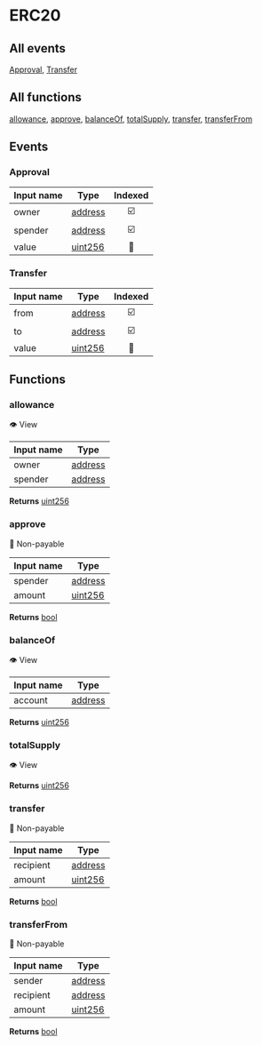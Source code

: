 # ERC20

## All events

[Approval](#approval-event), [Transfer](#transfer-event)

## All functions

[allowance](#allowance-function), [approve](#approve-function), [balanceOf](#balanceof-function), [totalSupply](#totalsupply-function), [transfer](#transfer-function), [transferFrom](#transferfrom-function)

## Events

### <a id="approval-event">Approval</a>

| Input name | Type                                                                      | Indexed |
| ---------- | ------------------------------------------------------------------------- | :-----: |
| owner      | [address](https://solidity.readthedocs.io/en/v0.6.10/types.html#address)  |   ☑️    |
| spender    | [address](https://solidity.readthedocs.io/en/v0.6.10/types.html#address)  |   ☑️    |
| value      | [uint256](https://solidity.readthedocs.io/en/v0.6.10/types.html#integers) |   🔘    |

### <a id="transfer-event">Transfer</a>

| Input name | Type                                                                      | Indexed |
| ---------- | ------------------------------------------------------------------------- | :-----: |
| from       | [address](https://solidity.readthedocs.io/en/v0.6.10/types.html#address)  |   ☑️    |
| to         | [address](https://solidity.readthedocs.io/en/v0.6.10/types.html#address)  |   ☑️    |
| value      | [uint256](https://solidity.readthedocs.io/en/v0.6.10/types.html#integers) |   🔘    |

## Functions

### <a id="allowance-function">allowance</a>

👁 View

| Input name | Type                                                                     |
| ---------- | ------------------------------------------------------------------------ |
| owner      | [address](https://solidity.readthedocs.io/en/v0.6.10/types.html#address) |
| spender    | [address](https://solidity.readthedocs.io/en/v0.6.10/types.html#address) |

**Returns** [uint256](https://solidity.readthedocs.io/en/v0.6.10/types.html#integers)

### <a id="approve-function">approve</a>

🙅 Non-payable

| Input name | Type                                                                      |
| ---------- | ------------------------------------------------------------------------- |
| spender    | [address](https://solidity.readthedocs.io/en/v0.6.10/types.html#address)  |
| amount     | [uint256](https://solidity.readthedocs.io/en/v0.6.10/types.html#integers) |

**Returns** [bool](https://solidity.readthedocs.io/en/v0.6.10/types.html#booleans)

### <a id="balanceof-function">balanceOf</a>

👁 View

| Input name | Type                                                                     |
| ---------- | ------------------------------------------------------------------------ |
| account    | [address](https://solidity.readthedocs.io/en/v0.6.10/types.html#address) |

**Returns** [uint256](https://solidity.readthedocs.io/en/v0.6.10/types.html#integers)

### <a id="totalsupply-function">totalSupply</a>

👁 View

**Returns** [uint256](https://solidity.readthedocs.io/en/v0.6.10/types.html#integers)

### <a id="transfer-function">transfer</a>

🙅 Non-payable

| Input name | Type                                                                      |
| ---------- | ------------------------------------------------------------------------- |
| recipient  | [address](https://solidity.readthedocs.io/en/v0.6.10/types.html#address)  |
| amount     | [uint256](https://solidity.readthedocs.io/en/v0.6.10/types.html#integers) |

**Returns** [bool](https://solidity.readthedocs.io/en/v0.6.10/types.html#booleans)

### <a id="transferfrom-function">transferFrom</a>

🙅 Non-payable

| Input name | Type                                                                      |
| ---------- | ------------------------------------------------------------------------- |
| sender     | [address](https://solidity.readthedocs.io/en/v0.6.10/types.html#address)  |
| recipient  | [address](https://solidity.readthedocs.io/en/v0.6.10/types.html#address)  |
| amount     | [uint256](https://solidity.readthedocs.io/en/v0.6.10/types.html#integers) |

**Returns** [bool](https://solidity.readthedocs.io/en/v0.6.10/types.html#booleans)
